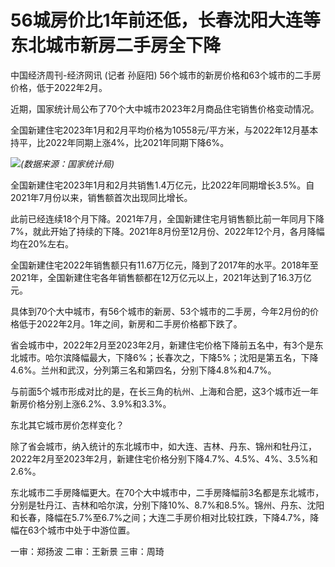 # 56城房价比1年前还低，长春沈阳大连等东北城市新房二手房全下降

中国经济周刊-经济网讯 (记者 孙庭阳) 56个城市的新房价格和63个城市的二手房价格，低于2022年2月。

近期，国家统计局公布了70个大中城市2023年2月商品住宅销售价格变动情况。

全国新建住宅2023年1月和2月平均价格为10558元/平方米，与2022年12月基本持平，比2022年同期上涨4%，比2021年同期下降6%。

![](https://inews.gtimg.com/om_bt/OIeO8jIeRF_mEt_yJzlnztI5LXsxlDRFywqiPgKmEMOwMAA/1000)_(数据来源：国家统计局)_

全国新建住宅2023年1月和2月共销售1.4万亿元，比2022年同期增长3.5%。自2021年7月份以来，销售额首次出现同比增长。

此前已经连续18个月下降。2021年7月，全国新建住宅月销售额比前一年同月下降7%，就此开始了持续的下降。2021年8月份至12月份、2022年12个月，各月降幅均在20%左右。

全国新建住宅2022年销售额只有11.67万亿元，降到了2017年的水平。2018年至2021年，全国新建住宅各年销售额都在12万亿元以上，2021年达到了16.3万亿元。

具体到70个大中城市，有56个城市的新房、53个城市的二手房，今年2月份的价格低于2022年2月。1年之间，新房和二手房价格都下跌了。

省会城市中，2022年2月至2023年2月，新建住宅价格下降前五名中，有3个是东北城市。哈尔滨降幅最大，下降6%；长春次之，下降5%；沈阳是第五名，下降4.6%。兰州和武汉，分列第三名和第四名，分别下降4.8%和4.7%。

与前面5个城市形成对比的是，在长三角的杭州、上海和合肥，这3个城市近一年新房价格分别上涨6.2%、3.9%和3.3%。

东北其它城市房价怎样变化？

除了省会城市，纳入统计的东北城市中，如大连、吉林、丹东、锦州和牡丹江，2022年2月至2023年2月，新建住宅价格分别下降4.7%、4.5%、4%、3.5%和2.6%。

东北城市二手房降幅更大。在70个大中城市中，二手房降幅前3名都是东北城市，分别是牡丹江、吉林和哈尔滨，分别下降10%、8.7%和8.5%。锦州、丹东、沈阳和长春，降幅在5.7%至6.7%之间；大连二手房价相对比较扛跌，下降4.7%，降幅在63个城市中处于中游位置。

一审：郑扬波 二审：王新景 三审：周琦

